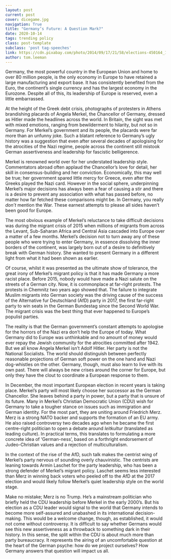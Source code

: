 ```yaml
---
layout: post
current: post
cover: dicegame.jpg
navigation: True
title: "Germany’s Future: A Question Mark?"
date: 2020-10-14
tags: trending policy
class: post-template
subclass: 'post tag-speeches'
link: https://cdn.pixabay.com/photo/2014/09/17/21/58/elections-450164_1280.jpg
author: tom.leeman
---
```

Germany, the most powerful country in the European Union and home to over 80 million people, is the only economy in Europe to have retained a large manufacturing and export base. It has consistently benefited from the Euro, the continent’s single currency and has the largest economy in the Eurozone. Despite all of this, its leadership of Europe is reserved, even a little embarrassed.

  

At the height of the Greek debt crisis, photographs of protesters in Athens brandishing placards of Angela Merkel, the Chancellor of Germany, dressed as Hitler made the headlines across the world. In Britain, the sight was met with mixed emotions, ranging from bewilderment to hilarity, but not so in Germany. For Merkel’s government and its people, the placards were far more than an unfunny joke. Such a blatant reference to Germany’s ugly history was a suggestion that even after several decades of apologising for the atrocities of the Nazi regime, people across the continent still mistook German assertiveness and leadership for fascistic belligerence.

  

Merkel is renowned world over for her understated leadership style. Commentators abroad often applaud the Chancellor’s love for detail, her skill in consensus-building and her conviction. Economically, this may well be true; her government spared little mercy for Greece, even after the Greeks played the Nazi card. However in the social sphere, underpinning Merkel’s major decisions has always been a fear of causing a stir and there is a desire to prevent any association with what has passed before, no matter how far fetched these comparisons might be. In Germany, you really *don’t* mention the War. These earnest attempts to please all sides haven’t been good for Europe.

  

The most obvious example of Merkel’s reluctance to take difficult decisions was during the migrant crisis of 2015 when millions of migrants from across the Levant, Sub-Saharan Africa and Central Asia cascaded into Europe over a matter of a few months. Merkel’s decision not to turn away any of these people who were trying to enter Germany, in essence dissolving the inner borders of the continent, was largely born out of a desire to definitively break with German history. She wanted to present Germany in a different light from what it had been shown as earlier.

  

Of course, whilst it was presented as the ultimate show of tolerance, the great irony of Merkel’s migrant policy is that it has made Germany a more racist place. Before 2015, nobody would have made a Nazi salute on the streets of a German city. Now, it is commonplace at far-right protests. The protests in Chemnitz two years ago showed that. The failure to integrate Muslim migrants into German society was the driving cause of the success of the Alternative fur Deutschland (AfD) party in 2017, the first far-right party to win seats in the German Bundestag since the Second World War. The migrant crisis was the best thing that ever happened to Europe’s populist parties.

  

The reality is that the German government’s constant attempts to apologise for the horrors of the Nazi era don’t help the Europe of today. What Germany did to Europe was unthinkable and no amount of money would ever repay the Jewish community for the atrocities committed after 1942. But we all know Angela Merkel isn’t Adolf Hitler. Her party is not the National Socialists. The world should distinguish between perfectly reasonable projections of German soft power on the one hand and Nazi dog-whistles on the other. Germany, though, must also learn to live with its own past. There will always be new crises around the corner for Europe, but only they have the clout to coordinate a European response to them.

  

In December, the most important European election in recent years is taking place. Merkel’s party will most likely choose her successor as the German Chancellor. She leaves behind a party in power, but a party that is unsure of its future. Many in Merkel’s Christian Democratic Union (CDU) wish for Germany to take a tougher stance on issues such as immigration and German identity. For the most part, they are uniting around Friedrich Merz. Merz is a strong NATO backer and supports the formation of an EU army. He also raised controversy two decades ago when he became the first centre-right politician to open a debate around *leitkultur* (translated as leading culture). In practical terms, this translates to formulating a more concrete idea of ‘German-ness’, based on a forthright endorsement of Judeo-Christian values and a rejection of multiculturalism.

In the context of the rise of the AfD, such talk makes the centrist wing of Merkel’s party nervous of sounding overly chauvinistic. The centrists are leaning towards Armin Laschet for the party leadership, who has been a strong defender of Merkel’s migrant policy. Laschet seems less interested than Merz in winning back voters who peeled off to the AfD at the 2017 election and would likely follow Merkel’s quiet leadership style on the world stage.

  

Make no mistake; Merz is no Trump. He’s a mainstream politician who briefly held the CDU leadership before Merkel in the early 2000’s. But his election as a CDU leader would signal to the world that Germany intends to become more self-assured and unabashed in its international decision-making. This would be a welcome change, though, as established, it would not come without controversy. It is difficult to say whether Germans would see this new assertiveness as a throwback to something dark in their history. In this sense, the split within the CDU is about much more than party bureaucracy. It represents the airing of an uncomfortable question at the heart of the German psyche: how do we project ourselves? How Germany answers that question will impact us all.
